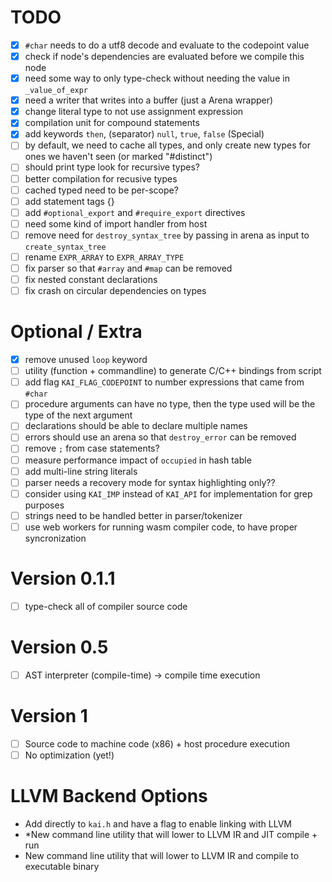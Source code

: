 # TODO
- [x] `#char` needs to do a utf8 decode and evaluate to the codepoint value
- [x] check if node's dependencies are evaluated before we compile this node
- [x] need some way to only type-check without needing the value in `_value_of_expr`
- [x] need a writer that writes into a buffer (just a Arena wrapper)
- [x] change literal type to not use assignment expression
- [x] compilation unit for compound statements
- [x] add keywords `then`, (separator) `null`, `true`, `false` (Special)
- [ ] by default, we need to cache all types, and only create new types for ones we haven't seen (or marked "#distinct")
- [ ] should print type look for recursive types?
- [ ] better compilation for recusive types
- [ ] cached typed need to be per-scope?
- [ ] add statement tags {}
- [ ] add `#optional_export` and `#require_export` directives
- [ ] need some kind of import handler from host
- [ ] remove need for `destroy_syntax_tree` by passing in arena as input to `create_syntax_tree`
- [ ] rename `EXPR_ARRAY` to `EXPR_ARRAY_TYPE`
- [ ] fix parser so that `#array` and `#map` can be removed
- [ ] fix nested constant declarations
- [ ] fix crash on circular dependencies on types

# Optional / Extra
- [x] remove unused `loop` keyword
- [ ] utility (function + commandline) to generate C/C++ bindings from script
- [ ] add flag `KAI_FLAG_CODEPOINT` to number expressions that came from `#char`
- [ ] procedure arguments can have no type, then the type used will be the type of the next argument
- [ ] declarations should be able to declare multiple names
- [ ] errors should use an arena so that `destroy_error` can be removed
- [ ] remove `;` from case statements?
- [ ] measure performance impact of `occupied` in hash table
- [ ] add multi-line string literals
- [ ] parser needs a recovery mode for syntax highlighting only??
- [ ] consider using `KAI_IMP` instead of `KAI_API` for implementation for grep purposes
- [ ] strings need to be handled better in parser/tokenizer
- [ ] use web workers for running wasm compiler code, to have proper syncronization

# Version 0.1.1
- [ ] type-check all of compiler source code

# Version 0.5
- [ ] AST interpreter (compile-time) -> compile time execution

# Version 1
- [ ] Source code to machine code (x86) + host procedure execution
- [ ] No optimization (yet!)

# LLVM Backend Options
- Add directly to `kai.h` and have a flag to enable linking with LLVM
- *New command line utility that will lower to LLVM IR and JIT compile + run
- New command line utility that will lower to LLVM IR and compile to executable binary
